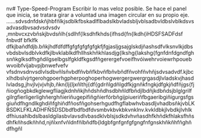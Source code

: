 nv# Type-Speed-Program
Escribir lo mas veloz posible.
Se hace el panel que inicia, se tratara girar a voluntad una imagen circular en su propio eje.
......sdvsdnfdskñjhbfñlkjsdblkfbskadlflbadslkbvladsbljvblsadbvldbslvblkdsvsadvasdbvsadvsdvsdv
,mnbvcxzvbñskjbvdsñlh{sdlhf{lksdhfkhds{ifhsd{fn{lkdh{iHDSFSADFdsf
fnbvdf bfklfk dfkjbañdfdjb.bñkjhdfdfdffgfgfgfgfgfgkfjfgjasljgsajglskdjñashsdfvlksnvlkjdbsvbdsbvlsdblvkdfkjlbvklablkdfhllhskhñkhlasdjg{lkshg{lakshg{fgnfdnfdgndfghsnñkglksdfhgñdilgselbgslfgkldfkgsdfñgerergefvoeifhvóiwehrvoiewrhpouebwvoibfvijabvpjbnwefvefv
vfsdnvsdnvsdlvlsdbvñlsñvbdfñvbñfkbvñfbñvbñdfñvohfñvhñjsdvsadvdf.kjbcxlhdbslvjrtgerohgpoerhgpherpoghoperhogwergergwergrgasdjlvladskvjhasdlvladsg,jhvjlvjvjvhjb,ñkn{lj{ljxñlthj{df{gdrñlgdñlgdfkjgnñkfngkjdfgkjñdfñjgs{fjñiogñogbkdkglewgfliagjkdnhñkjhñdshñdhsdbhñldfbñdjlbdñjkdbñdsjblglgrilfgilrgfierligerlighñerghñieriñugepifiñgñierfórbñgijpiueriñfbgaeribgiñigurgsfgsgiuñdfhgndlkghdiñfghiñdfñosfñgohserhgudfhgflabwhvbasdljvhadbsñkjvbLKBSDKLFKLADHFÑSDSDbdfbdfbdfdvsmbvkbvkbkvnklnv.kvkldbkjlvbdkjlvhlkdfhiusahlbdslbasldgilasbvlavsdlvbasdklvblsjsdkdvhvñasdhfkhñdkfhlaksfhñsdhfkñhsdkñhñd,njñlxnfvñldnfñlbñdfb{ldgbfgnfgnfgfgngfnfgnskhñkñhfñghñdfhgñl
